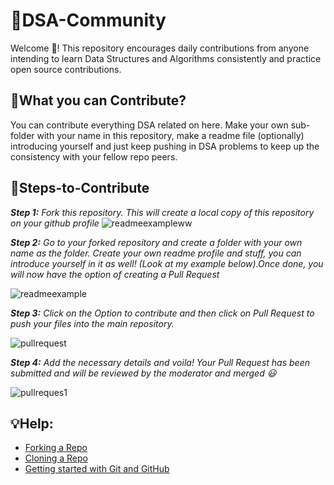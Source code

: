 # 📌DSA-Community
Welcome 🙌! This repository encourages daily contributions from anyone intending to learn Data Structures and Algorithms consistently and practice open source contributions. 

## 📝What you can Contribute? 
You can contribute everything DSA related on here. Make your own sub-folder with your name in this repository, make a readme file (optionally) introducing yourself and just keep pushing in DSA problems to keep up the consistency with your fellow repo peers.


## 🙌Steps-to-Contribute

***Step 1:*** *Fork this repository. This will create a local copy of this repository on your github profile* 
![readmeexampleww](https://github.com/vxhl/DSA-Community/blob/main/Images/fork.png)

***Step 2:*** *Go to your forked repository and create a folder with your own name as the folder. Create your own readme profile and stuff, you can introduce yourself in it as well! (Look at my example below).Once done, you will now have the option of creating a Pull Request*

![readmeexample](https://github.com/vxhl/DSA-Community/blob/main/Images/readmeexample.png)


***Step 3:*** *Click on the Option to contribute and then click on Pull Request to push your files into the main repository.* 

![pullrequest](https://github.com/vxhl/DSA-Community/blob/main/Images/pullrequestexample.png)

***Step 4:*** *Add the necessary details and voila! Your Pull Request has been submitted and will be reviewed by the moderator and merged 😃*

![pullreques1](https://github.com/vxhl/DSA-Community/blob/main/Images/pullrequest.png)
## 💡Help: 
- [Forking a Repo](https://help.github.com/en/github/getting-started-with-github/fork-a-repo)
- [Cloning a Repo](https://help.github.com/en/desktop/contributing-to-projects/creating-a-pull-request)
- [Getting started with Git and GitHub](https://towardsdatascience.com/getting-started-with-git-and-github-6fcd0f2d4ac6)